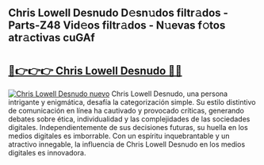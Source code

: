 ## Chris Lowell Desnudo D𝚎sn𝚞dos filtr𝚊dos - Parts-Z48 Vid𝚎os filtr𝚊dos - N𝚞evas f𝚘tos atr𝚊ctivas cuGAf

# <h2><a href="http://mb6q4hc.tromn.icu/?c=Chris+Lowell+Desnudo">🔗👉👉👉 Chris Lowell Desnudo 🔗🔗</a></h2>

[![Chris Lowell Desnudo nuevo](https://i.imgur.com/pEAQMta.gif)](http://mb6q4hc.tromn.icu/?c=Chris+Lowell+Desnudo)
Chris Lowell Desnudo, una persona intrigante y enigmática, desafía la categorización simple. Su estilo distintivo de comunicación en línea ha cautivado y provocado críticas, generando debates sobre ética, individualidad y las complejidades de las sociedades digitales. Independientemente de sus decisiones futuras, su huella en los medios digitales es imborrable. Con un espíritu inquebrantable y un atractivo innegable, la influencia de Chris Lowell Desnudo en los medios digitales es innovadora.
